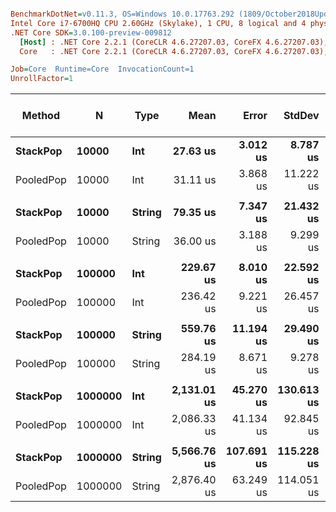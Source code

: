 ``` ini

BenchmarkDotNet=v0.11.3, OS=Windows 10.0.17763.292 (1809/October2018Update/Redstone5)
Intel Core i7-6700HQ CPU 2.60GHz (Skylake), 1 CPU, 8 logical and 4 physical cores
.NET Core SDK=3.0.100-preview-009812
  [Host] : .NET Core 2.2.1 (CoreCLR 4.6.27207.03, CoreFX 4.6.27207.03), 64bit RyuJIT
  Core   : .NET Core 2.2.1 (CoreCLR 4.6.27207.03, CoreFX 4.6.27207.03), 64bit RyuJIT

Job=Core  Runtime=Core  InvocationCount=1  
UnrollFactor=1  

```
|    Method |       N |   Type |        Mean |      Error |     StdDev |      Median | Ratio | RatioSD | Gen 0/1k Op | Gen 1/1k Op | Gen 2/1k Op | Allocated Memory/Op |
|---------- |-------- |------- |------------:|-----------:|-----------:|------------:|------:|--------:|------------:|------------:|------------:|--------------------:|
|  **StackPop** |   **10000** |    **Int** |    **27.63 us** |   **3.012 us** |   **8.787 us** |    **20.67 us** |  **1.00** |    **0.00** |           **-** |           **-** |           **-** |                   **-** |
| PooledPop |   10000 |    Int |    31.11 us |   3.868 us |  11.222 us |    32.71 us |  1.23 |    0.57 |           - |           - |           - |                   - |
|           |         |        |             |            |            |             |       |         |             |             |             |                     |
|  **StackPop** |   **10000** | **String** |    **79.35 us** |   **7.347 us** |  **21.432 us** |    **76.11 us** |  **1.00** |    **0.00** |           **-** |           **-** |           **-** |                   **-** |
| PooledPop |   10000 | String |    36.00 us |   3.188 us |   9.299 us |    29.25 us |  0.48 |    0.17 |           - |           - |           - |                   - |
|           |         |        |             |            |            |             |       |         |             |             |             |                     |
|  **StackPop** |  **100000** |    **Int** |   **229.67 us** |   **8.010 us** |  **22.592 us** |   **229.52 us** |  **1.00** |    **0.00** |           **-** |           **-** |           **-** |                   **-** |
| PooledPop |  100000 |    Int |   236.42 us |   9.221 us |  26.457 us |   231.42 us |  1.04 |    0.15 |           - |           - |           - |                   - |
|           |         |        |             |            |            |             |       |         |             |             |             |                     |
|  **StackPop** |  **100000** | **String** |   **559.76 us** |  **11.194 us** |  **29.490 us** |   **552.69 us** |  **1.00** |    **0.00** |           **-** |           **-** |           **-** |                   **-** |
| PooledPop |  100000 | String |   284.19 us |   8.671 us |   9.278 us |   281.41 us |  0.51 |    0.04 |           - |           - |           - |                   - |
|           |         |        |             |            |            |             |       |         |             |             |             |                     |
|  **StackPop** | **1000000** |    **Int** | **2,131.01 us** |  **45.270 us** | **130.613 us** | **2,093.01 us** |  **1.00** |    **0.00** |           **-** |           **-** |           **-** |                   **-** |
| PooledPop | 1000000 |    Int | 2,086.33 us |  41.134 us |  92.845 us | 2,059.80 us |  0.98 |    0.07 |           - |           - |           - |                   - |
|           |         |        |             |            |            |             |       |         |             |             |             |                     |
|  **StackPop** | **1000000** | **String** | **5,566.76 us** | **107.691 us** | **115.228 us** | **5,576.17 us** |  **1.00** |    **0.00** |           **-** |           **-** |           **-** |                   **-** |
| PooledPop | 1000000 | String | 2,876.40 us |  63.249 us | 114.051 us | 2,834.80 us |  0.52 |    0.02 |           - |           - |           - |                   - |
